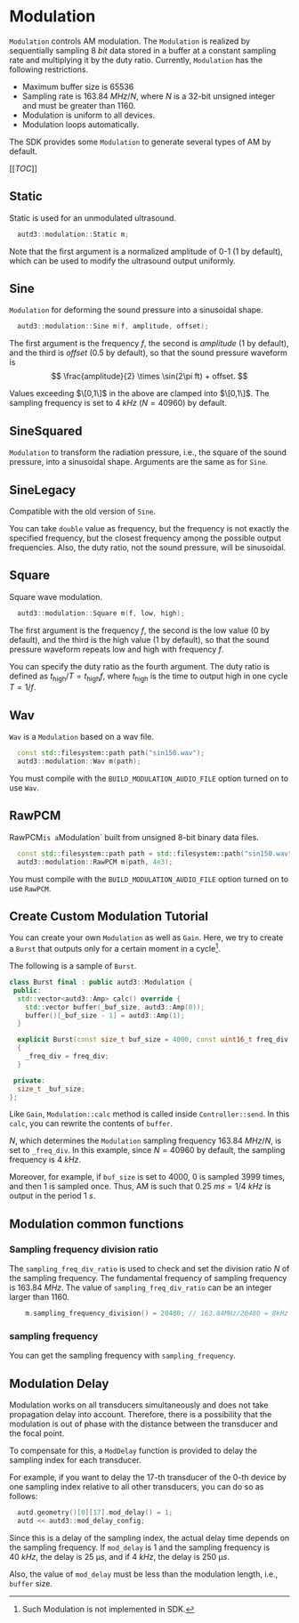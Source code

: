 # Modulation

`Modulation` controls AM modulation.
The `Modulation` is realized by sequentially sampling $\SI{8}{bit}$ data stored in a buffer at a constant sampling rate and multiplying it by the duty ratio.
Currently, `Modulation` has the following restrictions.

* Maximum buffer size is 65536
* Sampling rate is $\SI{163.84}{MHz}/N$, where $N$ is a 32-bit unsigned integer and must be greater than $1160$.
* Modulation is uniform to all devices.
* Modulation loops automatically.

The SDK provides some `Modulation` to generate several types of AM by default.

[[_TOC_]]

## Static

Static is used for an unmodulated ultrasound.

```cpp
  autd3::modulation::Static m;
```

Note that the first argument is a normalized amplitude of 0-1 (1 by default), which can be used to modify the ultrasound output uniformly.

## Sine

`Modulation` for deforming the sound pressure into a sinusoidal shape.

```cpp
  autd3::modulation::Sine m(f, amplitude, offset); 
```

The first argument is the frequency $f$, the second is $amplitude$ (1 by default), and the third is $offset$ (0.5 by default), so that the sound pressure waveform is
$$
    \frac{amplitude}{2} \times \sin(2\pi ft) + offset.
$$

Values exceeding $\[0,1\]$ in the above are clamped into $\[0,1\]$.
The sampling frequency is set to $\SI{4}{kHz}$ ($N=40960$) by default.

## SineSquared

`Modulation` to transform the radiation pressure, i.e., the square of the sound pressure, into a sinusoidal shape.
Arguments are the same as for `Sine`.

## SineLegacy

Compatible with the old version of `Sine`.

You can take `double` value as frequency, but the frequency is not exactly the specified frequency, but the closest frequency among the possible output frequencies.
Also, the duty ratio, not the sound pressure, will be sinusoidal.

## Square

Square wave modulation.

```cpp
  autd3::modulation::Square m(f, low, high); 
```

The first argument is the frequency $f$, the second is the low value (0 by default), and the third is the high value (1 by default), so that the sound pressure waveform repeats low and high with frequency $f$.

You can specify the duty ratio as the fourth argument.
The duty ratio is defined as $t_\text{high}/T = t_\text{high}f$, where $t_\text{high}$ is the time to output high in one cycle $T=1/f$.

## Wav

`Wav` is a `Modulation` based on a wav file.

```cpp
  const std::filesystem::path path("sin150.wav");
  autd3::modulation::Wav m(path);
```

You must compile with the `BUILD_MODULATION_AUDIO_FILE` option turned on to use `Wav`.

## RawPCM

RawPCM` is a `Modulation` built from unsigned 8-bit binary data files.

```cpp
  const std::filesystem::path path = std::filesystem::path("sin150.wav");
  autd3::modulation::RawPCM m(path, 4e3);
```

You must compile with the `BUILD_MODULATION_AUDIO_FILE` option turned on to use `RawPCM`.

## Create Custom Modulation Tutorial

You can create your own `Modulation` as well as `Gain`.
Here, we try to create a `Burst` that outputs only for a certain moment in a cycle[^fn_burst].

The following is a sample of `Burst`.
```cpp
class Burst final : public autd3::Modulation {
 public:
  std::vector<autd3::Amp> calc() override {
    std::vector buffer(_buf_size, autd3::Amp(0));
    buffer()[_buf_size - 1] = autd3::Amp(1);
  }

  explicit Burst(const size_t buf_size = 4000, const uint16_t freq_div = 40960) noexcept : _buf_size(buf_size) 
  {
    _freq_div = freq_div;
  }

 private:
  size_t _buf_size;
};
```

Like `Gain`, `Modulation::calc` method is called inside `Controller::send`.
In this `calc`, you can rewrite the contents of `buffer`.

$N$, which determines the `Modulation` sampling frequency $\SI{163.84}{MHz}/N$, is set to `_freq_div`.
In this example, since $N=40960$ by default, the sampling frequency is $\SI{4}{kHz}$.

Moreover, for example, if `buf_size` is set to 4000, $0$ is sampled $3999$ times, and then $1$ is sampled once.
Thus, AM is such that $\SI{0.25}{ms}=1/\SI{4}{kHz}$ is output in the period $\SI{1}{s}$.

## Modulation common functions

### Sampling frequency division ratio

The `sampling_freq_div_ratio` is used to check and set the division ratio $N$ of the sampling frequency.
The fundamental frequency of sampling frequency is $\SI{163.84}{MHz}$.
The value of `sampling_freq_div_ratio` can be an integer larger than 1160.

```cpp
    m.sampling_frequency_division() = 20480; // 163.84MHz/20480 = 8kHz
```

### sampling frequency

You can get the sampling frequency with `sampling_frequency`.

## Modulation Delay

Modulation works on all transducers simultaneously and does not take propagation delay into account.
Therefore, there is a possibility that the modulation is out of phase with the distance between the transducer and the focal point.

To compensate for this, a `ModDelay` function is provided to delay the sampling index for each transducer.

For example, if you want to delay the $17$-th transducer of the $0$-th device by one sampling index relative to all other transducers, you can do so as follows:

```cpp
  autd.geometry()[0][17].mod_delay() = 1;
  autd << autd3::mod_delay_config;
```

Since this is a delay of the sampling index, the actual delay time depends on the sampling frequency.
If `mod_delay` is $1$ and the sampling frequency is $\SI{40}{kHz}$, the delay is $\SI{25}{\text{μ}s}$, and if $\SI{4}{kHz}$, the delay is $\SI{250}{\text{μ}s}$.

Also, the value of `mod_delay` must be less than the modulation length, i.e., `buffer` size.

[^fn_burst]: Such Modulation is not implemented in SDK.
